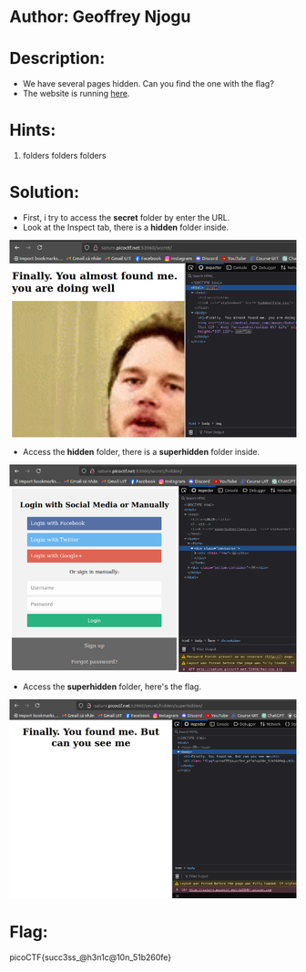 # Author: Geoffrey Njogu

# Description:
- We have several pages hidden. Can you find the one with the flag?
- The website is running [here](http://saturn.picoctf.net:53960/).

# Hints:
1. folders folders folders

# Solution:
- First, i try to access the **secret** folder by enter the URL.
- Look at the Inspect tab, there is a **hidden** folder inside.

![img](image-7.png)

- Access the **hidden** folder, there is a **superhidden** folder inside.

![img](image-8.png)

- Access the **superhidden** folder, here's the flag.

![img](image-9.png)

# Flag:
picoCTF{succ3ss_@h3n1c@10n_51b260fe}
